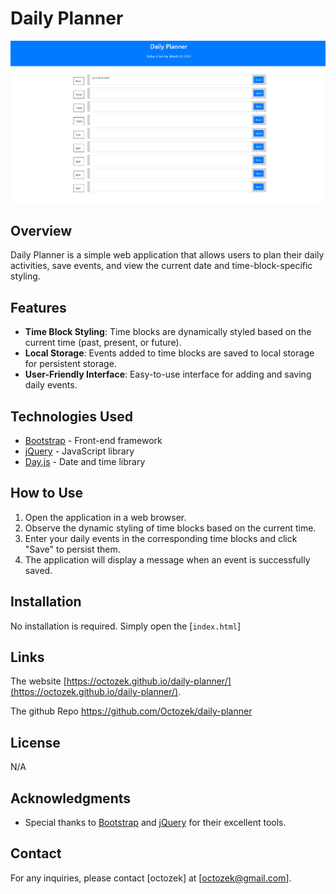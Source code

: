 # Daily Planner

![Screenshot](images/Screenshot%20(421).png)

## Overview

Daily Planner is a simple web application that allows users to plan their daily activities, save events, and view the current date and time-block-specific styling.

## Features

- **Time Block Styling**: Time blocks are dynamically styled based on the current time (past, present, or future).
- **Local Storage**: Events added to time blocks are saved to local storage for persistent storage.
- **User-Friendly Interface**: Easy-to-use interface for adding and saving daily events.

## Technologies Used

- [Bootstrap](https://getbootstrap.com/) - Front-end framework
- [jQuery](https://jquery.com/) - JavaScript library
- [Day.js](https://day.js.org/) - Date and time library

## How to Use

1. Open the application in a web browser.
2. Observe the dynamic styling of time blocks based on the current time.
3. Enter your daily events in the corresponding time blocks and click "Save" to persist them.
4. The application will display a message when an event is successfully saved.

## Installation

No installation is required. Simply open the [`index.html`]

## Links

The website [https://octozek.github.io/daily-planner/](https://octozek.github.io/daily-planner/).

The github Repo https://github.com/Octozek/daily-planner

## License

N/A

## Acknowledgments

- Special thanks to [Bootstrap](https://getbootstrap.com/) and [jQuery](https://jquery.com/) for their excellent tools.

## Contact

For any inquiries, please contact [octozek] at [octozek@gmail.com].
